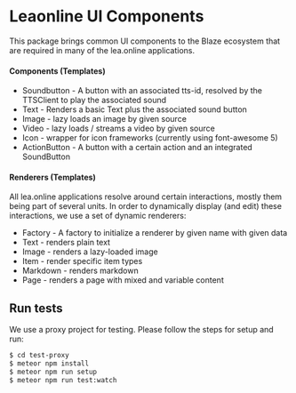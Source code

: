 # Leaonline UI Components

This package brings common UI components to the Blaze ecosystem that are 
required in many of the lea.online applications.

#### Components (Templates)

- Soundbutton - A button with an associated tts-id, resolved by the TTSClient to play the associated sound
- Text - Renders a basic Text plus the associated sound button
- Image - lazy loads an image by given source
- Video - lazy loads / streams a video by given source
- Icon - wrapper for icon frameworks (currently using font-awesome 5)
- ActionButton - A button with a certain action and an integrated SoundButton

#### Renderers (Templates)

All lea.online applications resolve around certain interactions, mostly them being part of several units.
In order to dynamically display (and edit) these interactions, we use a set of dynamic renderers: 

- Factory - A factory to initialize a renderer by given name with given data
- Text - renders plain text
- Image - renders a lazy-loaded image
- Item - render specific item types
- Markdown - renders markdown
- Page - renders a page with mixed and variable content

## Run tests

We use a proxy project for testing. Please follow the steps for setup and run:

```bash
$ cd test-proxy
$ meteor npm install
$ meteor npm run setup
$ meteor npm run test:watch
```
